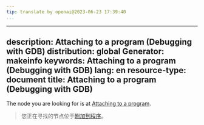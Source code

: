 ```yaml
---
tip: translate by openai@2023-06-23 17:39:40
...
```

---
description: Attaching to a program (Debugging with GDB)
distribution: global
Generator: makeinfo
keywords: Attaching to a program (Debugging with GDB)
lang: en
resource-type: document
title: Attaching to a program (Debugging with GDB)
---

The node you are looking for is at [Attaching to a program](Server.html#Attaching-to-a-program).

> 您正在寻找的节点位于[附加到程序](Server.html#Attaching-to-a-program)。
